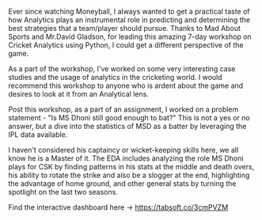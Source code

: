 Ever since watching Moneyball, I always wanted to get a practical taste of how Analytics plays an instrumental role in predicting and determining the best strategies that a team/player should pursue. Thanks to Mad About Sports and Mr.David Gladson, for leading this amazing 7-day workshop on Cricket Analytics using Python, I could get a different perspective of the game.

As a part of the workshop, I've worked on some very interesting case studies and the usage of analytics in the cricketing world. I would recommend this workshop to anyone who is ardent about the game and desires to look at it from an Analytical lens.

Post this workshop, as a part of an assignment, I worked on a problem statement - "Is MS Dhoni still good enough to bat?" This is not a yes or no answer, but a dive into the statistics of MSD as a batter by leveraging the IPL data available.

I haven't considered his captaincy or wicket-keeping skills here, we all know he is a Master of it. The EDA includes analyzing the role MS Dhoni plays for CSK by finding patterns in his stats at the middle and death overs, his ability to rotate the strike and also be a slogger at the end, highlighting the advantage of home ground, and other general stats by turning the spotlight on the last two seasons.

Find the interactive dashboard here -> https://tabsoft.co/3cmPVZM
